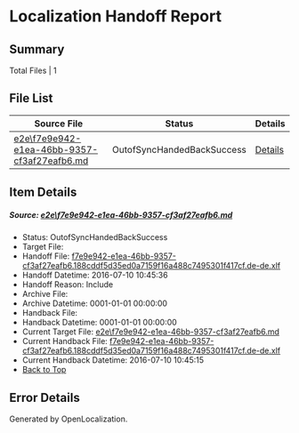 # <a name='report-top'></a> Localization Handoff Report

## Summary
 Total Files | 1

## File List
 Source File | Status | Details 
 ----------- | ------ | ------- 
 [e2e\f7e9e942-e1ea-46bb-9357-cf3af27eafb6.md](https://github.com/OpenLocalizationTestOrg/oltest/blob/f880771cac67dba213ed19ac2bdf07506c35c79f/e2e/f7e9e942-e1ea-46bb-9357-cf3af27eafb6.md) | OutofSyncHandedBackSuccess | [Details](#1d479a380cfb456e3cd56bcfb0f719f56f5554667)

## Item Details
##### <a name='1d479a380cfb456e3cd56bcfb0f719f56f5554667'></a> Source: [e2e\f7e9e942-e1ea-46bb-9357-cf3af27eafb6.md](https://github.com/OpenLocalizationTestOrg/oltest/blob/f880771cac67dba213ed19ac2bdf07506c35c79f/e2e/f7e9e942-e1ea-46bb-9357-cf3af27eafb6.md)
* Status: OutofSyncHandedBackSuccess
* Target File: 
* Handoff File: [f7e9e942-e1ea-46bb-9357-cf3af27eafb6.188cddf5d35ed0a7159f16a488c7495301f417cf.de-de.xlf](https://github.com/OpenLocalizationTestOrg/olhandoff-e2e/blob/35aa124b0c1a3c347c3e9a384edb6a02360a3b0c/ol-handoff/OpenLocalizationTestOrg/oltest-dede-fly/ci/ht/f7e9e942-e1ea-46bb-9357-cf3af27eafb6.188cddf5d35ed0a7159f16a488c7495301f417cf.de-de.xlf)
* Handoff Datetime: 2016-07-10 10:45:36
* Handoff Reason: Include
* Archive File: 
* Archive Datetime: 0001-01-01 00:00:00
* Handback File: 
* Handback Datetime: 0001-01-01 00:00:00
* Current Target File: [e2e\f7e9e942-e1ea-46bb-9357-cf3af27eafb6.md](https://github.com/OpenLocalizationTestOrg/oltest-dede-fly/blob/d12e00dcd1fe6e14d2dbe367b0445531e2176c35/e2e/f7e9e942-e1ea-46bb-9357-cf3af27eafb6.md)
* Current Handback File: [f7e9e942-e1ea-46bb-9357-cf3af27eafb6.188cddf5d35ed0a7159f16a488c7495301f417cf.de-de.xlf](https://github.com/OpenLocalizationTestOrg/olhandback-e2e/blob/2cf1ae55d532234df7451ed8ab2cae55ef4ec864/ol-handback/OpenLocalizationTestOrg/oltest-dede-fly/ci/ht/f7e9e942-e1ea-46bb-9357-cf3af27eafb6.188cddf5d35ed0a7159f16a488c7495301f417cf.de-de.xlf)
* Current Handback Datetime: 2016-07-10 10:45:15
* [Back to Top](#report-top)


## Error Details

Generated by OpenLocalization.
